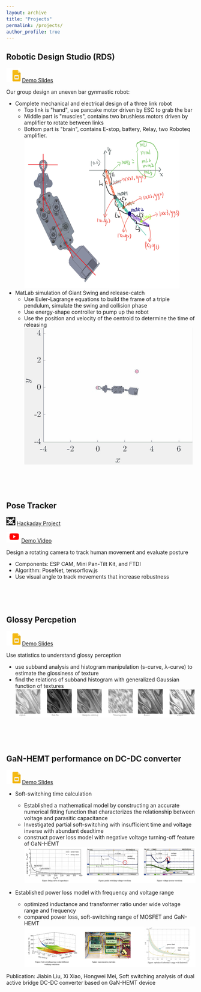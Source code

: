 ```yaml
---
layout: archive
title: "Projects"
permalink: /projects/
author_profile: true
---
```


## Robotic Design Studio (RDS)
![](../images/slides.PNG) [Demo Slides]()

Our group design an uneven bar gynmastic robot:
- Complete mechanical and electrical design of a three link robot
  * Top link is "hand", use pancake motor driven by ESC to grab the bar
  * Middle part is "muscles", contains two brushless motors driven by amplifier to rotate between links
  * Bottom part is "brain", contains E-stop, battery, Relay, two Roboteq amplifier.
![](../images/Picture1.png)
- MatLab simulation of Giant Swing and release-catch
  * Use Euler-Lagrange equations to build the frame of a triple pendulum, simulate the swing and collision phase
  * Use energy-shape controller to pump up the robot
  * Use the position and velocity of the centroid to determine the time of releasing
![](../images/gif1.gif)

<br><br><br>

## Pose Tracker
![](../images/hackaday.png) [Hackaday Project](https://hackaday.io/project/172394-pose-tracker)

![](../images/youtube.PNG) [Demo Video](https://www.youtube.com/watch?v=8D80CxtRYak&feature=emb_logo)

Design a rotating camera to track human movement and evaluate posture
- Components: ESP CAM, Mini Pan-Tilt Kit, and FTDI
- Algorithm: PoseNet, tensorflow.js
- Use visual angle to track movements that increase robustness

<br><br><br>

## Glossy Percpetion
![](../images/slides.PNG) [Demo Slides]()

Use statistics to understand glossy perception
- use subband analysis and histogram manipulation (s-curve, λ-curve) to estimate the glossiness of texture
- find the relations of subband histogram with generalized Gaussian function of textures
![](../images/Picture2.png)

<br><br><br>

## GaN-HEMT performance on DC-DC converter
![](../images/slides.PNG) [Demo Slides]()
- Soft-switching time calculation
  * Established a mathematical model by constructing an accurate numerical fitting function that characterizes the relationship between voltage and parasitic capacitance
  * Investigated partial soft-switching with insufficient time and voltage inverse with abundant deadtime
  * construct power loss model with negative voltage turning-off feature of GaN-HEMT
![](../images/Picture3.png)

- Established power loss model with frequency and voltage range
  * optimized inductance and transformer ratio under wide voltage range and frequency
  * compared power loss, soft-switching range of MOSFET and GaN-HEMT
![](../images/Picture4.png)

Publication: Jiabin Liu, Xi Xiao, Hongwei Mei, Soft switching analysis of dual active bridge DC-DC converter based on GaN-HEMT device








